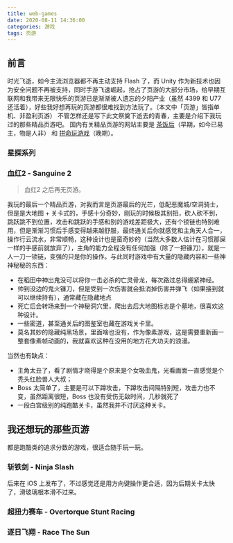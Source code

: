 ```yaml
---
title: web-games
date: 2020-08-11 14:36:00
categories: 游戏
tags: 页游
---
```


## 前言

时光飞逝，如今主流浏览器都不再主动支持 Flash 了，而 Unity 作为新技术也因为安全问题不再被支持，同时手游飞速崛起，抢占了页游的大部分市场，给早期互联网和我带来无限快乐的页游已是渐渐被人遗忘的夕阳产业（虽然 4399 和 U77 还活着），好些我好想再玩的页游都很难找到方法玩了。（本文中「页游」皆指单机、非盈利页游）
不管怎样还是写下此文祭奠下逝去的青春，主要是介绍下我玩过的那些精品页游吧。
国内有关精品页游的网站主要是 [茶饭后](https://chafanhou.com)（早期，如今已易主，物是人非） 和 [拼命玩游戏](https://wanga.me)（晚期）。

### 星探系列

### 

### 血红2 - Sanguine 2

> 血红2 之后再无页游。

我玩的最后一个精品页游，对我而言是页游最后的光芒，低配恶魔城/空洞骑士，但是是大地图 + 关卡式的，手感十分奇妙，刚玩的时候极其别扭，砍人砍不到，跳跃跳不到位置，攻击和跳跃的手感和别的游戏差距极大，还有个锁链也特别难用，但是渐渐习惯后手感变得越来越舒服，最终通关后你就感觉和主角天人合一，操作行云流水，非常顺畅，这种设计也是蛮奇妙的（当然大多数人估计在习惯那屎一样的手感前就放弃了），主角的能力全程没有任何加强（除了一把镰刀），就是一人一刀一锁链，变强的只是你的操作。与此同时游戏中有大量的隐藏内容和一些神神秘秘的东西：
- 在稻田中神出鬼没可以将你一击必杀的亡灵骨龙，每次路过总得绷紧神经。
- 帅到没边的鬼火镰刀，但是受到一次伤害就会抵消掉伤害并弹飞（如果接到就可以继续持有），通常藏在隐藏地点
- 死亡后会转场来到一个神秘洞穴里，爬出去后大地图标志是个墓地，很喜欢这种设计。
- 一些密道，甚至通关后的图鉴室也藏在游戏关卡里。
- 莫名其妙的隐藏纯黑场景，里面啥也没有，作为像素游戏，这是需要重新画一整套像素帧动画的，我就喜欢这种在没用的地方花大功夫的浪漫。

当然也有缺点：
- 主角太丑了，看了剧情才晓得是个原来是个女吸血鬼，光看画面一直感觉是个秃头红脸兽人大叔；
- Boss 太简单了，主要是可以下蹲攻击，下蹲攻击间隔特别短，攻击力也不变，虽然距离很短，Boss 也没有受伤无敌时间，几秒就死了
- 一段白宫级别的纯跑酷关卡，虽然我并不讨厌这种关卡。

## 我还想玩的那些页游

都是跑酷类的追求分数的游戏，很适合随手玩一玩。

### 斩铁剑 - Ninja Slash

后来在 iOS 上发布了，不过感觉还是用方向键操作更合适，因为后期关卡太快了，滑玻璃根本滑不过来。

### 超扭力赛车 - Overtorque Stunt Racing

### 逐日飞翔 - Race The Sun
